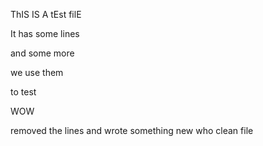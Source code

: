 ThIS IS A tEst filE

It has some lines

and some more

we use them

to test

WOW

removed the lines
and wrote something new
who
clean file

